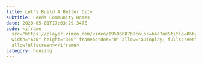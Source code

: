 ```yaml
---
title: Let's Build A Better City
subtitle: Leeds Community Homes
date: 2020-05-01T17:03:29.347Z
code: <iframe
  src="https://player.vimeo.com/video/195068876?color=b4d7ad&title=0&byline=0&portrait=0"
  width="640" height="360" frameborder="0" allow="autoplay; fullscreen"
  allowfullscreen></iframe>
category: housing
---
```

